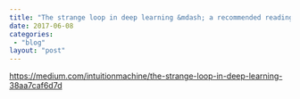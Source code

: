 ```yaml
---
title: "The strange loop in deep learning &mdash; a recommended reading"
date: 2017-06-08
categories: 
 - "blog"
layout: "post"
---
```


https://medium.com/intuitionmachine/the-strange-loop-in-deep-learning-38aa7caf6d7d
